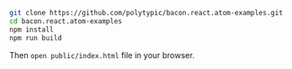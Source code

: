 ```bash
git clone https://github.com/polytypic/bacon.react.atom-examples.git
cd bacon.react.atom-examples
npm install
npm run build
```

Then `open public/index.html` file in your browser.
